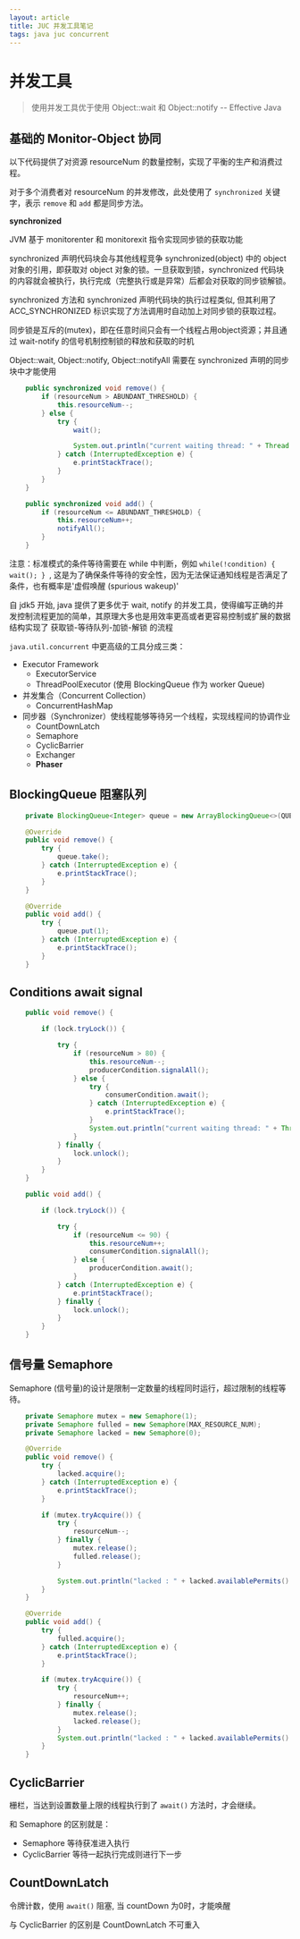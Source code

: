 ```yaml
---
layout: article
title: JUC 并发工具笔记
tags: java juc concurrent
---
```


# 并发工具

> 使用并发工具优于使用 Object::wait 和 Object::notify  -- Effective Java

<!--more-->

## 基础的 Monitor-Object 协同

以下代码提供了对资源 resourceNum 的数量控制，实现了平衡的生产和消费过程。

对于多个消费者对 resourceNum 的并发修改，此处使用了 `synchronized` 关键字，表示 `remove` 和 `add` 都是同步方法。 

**synchronized**

JVM 基于 monitorenter 和 monitorexit 指令实现同步锁的获取功能

synchronized 声明代码块会与其他线程竞争 synchronized(object) 中的 object对象的引用，即获取对 object 对象的锁。一旦获取到锁，synchronized 代码块的内容就会被执行，执行完成（完整执行或是异常）后都会对获取的同步锁解锁。

synchronized 方法和 synchronized 声明代码块的执行过程类似, 但其利用了 ACC_SYNCHRONIZED 标识实现了方法调用时自动加上对同步锁的获取过程。

同步锁是互斥的(mutex)，即在任意时间只会有一个线程占用object资源；并且通过 wait-notify 的信号机制控制锁的释放和获取的时机

Object::wait, Object::notify, Object::notifyAll 需要在 synchronized 声明的同步块中才能使用


```java
    public synchronized void remove() {
        if (resourceNum > ABUNDANT_THRESHOLD) {
            this.resourceNum--;
        } else {
            try {
                wait();

                System.out.println("current waiting thread: " + Thread.currentThread());
            } catch (InterruptedException e) {
                e.printStackTrace();
            }
        }
    }

    public synchronized void add() {
        if (resourceNum <= ABUNDANT_THRESHOLD) {
            this.resourceNum++;
            notifyAll();
        }
    }
```

注意：标准模式的条件等待需要在 while 中判断，例如 `while(!condition) { wait(); } `, 这是为了确保条件等待的安全性，因为无法保证通知线程是否满足了条件，也有概率是'虚假唤醒 (spurious wakeup)'

自 jdk5 开始, java 提供了更多优于 wait, notify 的并发工具，使得编写正确的并发控制流程更加的简单，其原理大多也是用效率更高或者更容易控制或扩展的数据结构实现了 获取锁-等待队列-加锁-解锁 的流程

`java.util.concurrent` 中更高级的工具分成三类：
* Executor Framework 
    - ExecutorService
    - ThreadPoolExecutor (使用 BlockingQueue 作为 worker Queue)
* 并发集合（Concurrent Collection）
    - ConcurrentHashMap
* 同步器（Synchronizer）使线程能够等待另一个线程，实现线程间的协调作业
    - CountDownLatch
    - Semaphore
    - CyclicBarrier
    - Exchanger
    - **Phaser**

## BlockingQueue 阻塞队列

```java
    private BlockingQueue<Integer> queue = new ArrayBlockingQueue<>(QUEUE_SIZE);

    @Override
    public void remove() {
        try {
            queue.take();
        } catch (InterruptedException e) {
            e.printStackTrace();
        }
    }

    @Override
    public void add() {
        try {
            queue.put(1);
        } catch (InterruptedException e) {
            e.printStackTrace();
        }
    }

```

## Conditions await signal

```java
    public void remove() {

        if (lock.tryLock()) {

            try {
                if (resourceNum > 80) {
                    this.resourceNum--;
                    producerCondition.signalAll();
                } else {
                    try {
                        consumerCondition.await();
                    } catch (InterruptedException e) {
                        e.printStackTrace();
                    }
                    System.out.println("current waiting thread: " + Thread.currentThread());
                }
            } finally {
                lock.unlock();
            }
        }
    }

    public void add() {

        if (lock.tryLock()) {

            try {
                if (resourceNum <= 90) {
                    this.resourceNum++;
                    consumerCondition.signalAll();
                } else {
                    producerCondition.await();
                }
            } catch (InterruptedException e) {
                e.printStackTrace();
            } finally {
                lock.unlock();
            }
        }
    }

```

## 信号量 Semaphore

Semaphore (信号量)的设计是限制一定数量的线程同时运行，超过限制的线程等待。


```java
    private Semaphore mutex = new Semaphore(1);
    private Semaphore fulled = new Semaphore(MAX_RESOURCE_NUM);
    private Semaphore lacked = new Semaphore(0);

    @Override
    public void remove() {
        try {
            lacked.acquire();
        } catch (InterruptedException e) {
            e.printStackTrace();
        }

        if (mutex.tryAcquire()) {
            try {
                resourceNum--;
            } finally {
                mutex.release();
                fulled.release();
            }

            System.out.println("lacked : " + lacked.availablePermits() + " fulled: " + fulled.availablePermits());
        }
    }

    @Override
    public void add() {
        try {
            fulled.acquire();
        } catch (InterruptedException e) {
            e.printStackTrace();
        }

        if (mutex.tryAcquire()) {
            try {
                resourceNum++;
            } finally {
                mutex.release();
                lacked.release();
            }
            System.out.println("lacked : " + lacked.availablePermits() + " fulled: " + fulled.availablePermits());
        }
    }

```


## CyclicBarrier

栅栏，当达到设置数量上限的线程执行到了 `await()` 方法时，才会继续。

和 Semaphore 的区别就是：

* Semaphore 等待获准进入执行
* CyclicBarrier 等待一起执行完成则进行下一步

## CountDownLatch

令牌计数，使用 `await()` 阻塞, 当 countDown 为0时，才能唤醒

与 CyclicBarrier 的区别是 CountDownLatch 不可重入